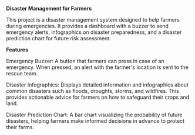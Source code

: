 **Disaster Management for Farmers**

This project is a disaster management system designed to help farmers during emergencies. It provides a dashboard with a buzzer to send emergency alerts, infographics on disaster preparedness, and a disaster prediction chart for future risk assessment.

**Features**

Emergency Buzzer: A button that farmers can press in case of an emergency. When pressed, an alert with the farmer's location is sent to the rescue team.

Disaster Infographics: Displays detailed information and infographics about common disasters such as floods, droughts, storms, and wildfires. This provides actionable advice for farmers on how to safeguard their crops and land.

Disaster Prediction Chart: A bar chart visualizing the probability of future disasters, helping farmers make informed decisions in advance to protect their farms.
